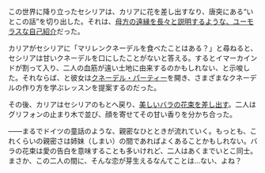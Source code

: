 <!-- title: マリレンクネーデルとバラ -->
<!-- relationship: Business -->

この世界に降り立ったセシリアは、カリアに花を差し出すなり、唐突にある“いとこの話”を切り出した。それは、[母方の遠縁を長々と説明するような、ユーモラスな自己紹介](https://www.youtube.com/watch?v=48HSA_GcOZ0&t=1204s)だった。

カリアがセシリアに「マリレンクネーデルを食べたことはある？」と尋ねると、セシリアは甘いクネーデルを口にしたことがないと答える。するとイマーカインドが割って入り、二人の血筋が遠い土地に由来するのかもしれない、と示唆した。それならば、と彼女は[クネーデル・パーティー](https://www.youtube.com/watch?v=48HSA_GcOZ0&t=734s)を開き、さまざまなクネーデルの作り方を学ぶレッスンを提案するのだった。

その後、カリアはセシリアのもとへ戻り、[美しいバラの花束を差し出す](https://www.youtube.com/live/48HSA_GcOZ0?si=sq2yFL6C3s6Xtlga&t=1440)。二人はグリフォンの止まり木で並び、顔を寄せてその甘い香りを分かち合った。

――まるでドイツの童話のような、親密なひとときが流れていく。もっとも、これくらいの親密さは姉妹（しまい）の間であればよくあることかもしれない。バラの花束は愛の告白を意味することも多いけれど、二人はあくまでいとこ同士。まさか、この二人の間に、そんな恋が芽生えるなんてことは…ない、よね？
